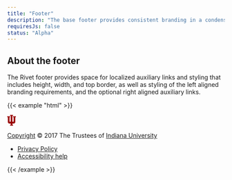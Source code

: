 ```yaml
---
title: "Footer"
description: "The base footer provides consistent branding in a condensed space below all of your application content."
requiresJs: false
status: "Alpha"
---
```


## About the footer

The Rivet footer provides space for localized auxiliary links and styling that includes height, width, and top border, as well as styling of the left aligned branding requirements, and the optional right aligned auxiliary links.

{{< example "html" >}}<footer class="rvt-footer" role="contentinfo">
    <div class="rvt-footer__copyright-lockup">
        <div class=rvt-footer__trident>
            <svg xmlns="http://www.w3.org/2000/svg" width="20" height="25" viewBox="0 0 20 25">
                <polygon points="13.33 3.32 13.33 5.21 14.76 5.21 14.76 15.64 11.9 15.64 11.9 1.9 13.33 1.9 13.33 0 6.67 0 6.67 1.9 8.09 1.9 8.09 15.64 5.24 15.64 5.24 5.21 6.67 5.21 6.67 3.32 0 3.32 0 5.21 1.43 5.21 1.43 17.47 3.7 19.91 8.09 19.91 8.09 22.76 6.67 22.76 6.67 25.13 13.33 25.13 13.33 22.76 11.9 22.76 11.9 19.91 16.1 19.91 18.56 17.47 18.56 5.21 20 5.21 20 3.32 13.33 3.32" fill="#900"/>
            </svg>
        </div>
        <p><a href="https://www.iu.edu/copyright/index.html">Copyright</a> &copy; 2017 The Trustees of <a href="https://www.iu.edu/">Indiana University</a></p>
    </div>
    <ul class="rvt-footer__aux-links">
        <li class="rvt-footer__aux-item">
            <!-- You can learn more about privacy policies and generate one
                 for your site here:
                 https://protect.iu.edu/online-safety/tools/privacy-notice/index.html -->
            <a href="#0">Privacy Policy</a>
        </li>
        <li class="rvt-footer__aux-item">
            <a href="https://accessibility.iu.edu/">Accessibility help</a>
        </li>
    </ul>
</footer>
{{< /example >}}